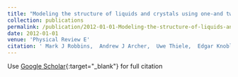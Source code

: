 ```yaml
---
title: "Modeling the structure of liquids and crystals using one-and two-component modified phase-field crystal models"
collection: publications
permalink: /publication/2012-01-01-Modeling-the-structure-of-liquids-and-crystals-using-one-and-two-component-modified-phase-field-crystal-models
date: 2012-01-01
venue: 'Physical Review E'
citation: ' Mark J Robbins,  Andrew J Archer,  Uwe Thiele,  Edgar Knobloch (2012) &quot;Modeling the structure of liquids and crystals using one-and two-component modified phase-field crystal models.&quot; <i>Physical Review E</i>. 85, 061408.'
---
```

Use [Google Scholar](https://scholar.google.com/scholar?q=Modeling+the+structure+of+liquids+and+crystals+using+one+and+two+component+modified+phase+field+crystal+models){:target="_blank"} for full citation